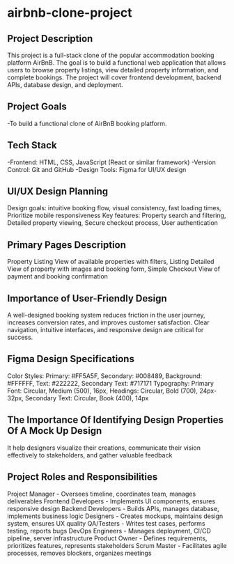 # airbnb-clone-project
## Project Description
This project is a full-stack clone of the popular accommodation booking platform AirBnB. The goal is to build a functional web application that allows users to browse property listings, view detailed property information, and complete bookings. The project will cover frontend development, backend APIs, database design, and deployment.
## Project Goals
-To build a functional clone of AirBnB booking platform.

## Tech Stack
-Frontend: HTML, CSS, JavaScript (React or similar framework)
-Version Control: Git and GitHub
-Design Tools: Figma for UI/UX design

## UI/UX Design Planning
Design goals: intuitive booking flow, visual consistency, fast loading times, Prioritize mobile responsiveness Key features: Property search and filtering, Detailed property viewing, Secure checkout process, User authentication

## Primary Pages Description
Property Listing View of available properties with filters, Listing Detailed View	of property with images and booking form, Simple Checkout View of payment and booking confirmation

## Importance of User-Friendly Design
A well-designed booking system reduces friction in the user journey, increases conversion rates, and improves customer satisfaction. Clear navigation, intuitive interfaces, and responsive design are critical for success.

## Figma Design Specifications
Color Styles: Primary: #FF5A5F, Secondary: #008489, Background: #FFFFFF, Text: #222222, Secondary Text: #717171 Typography: Primary Font: Circular, Medium (500), 16px, Headings: Circular, Bold (700), 24px-32px, Secondary Text: Circular, Book (400), 14px

## The Importance Of Identifying Design Properties Of A Mock Up Design
It help designers visualize their creations, communicate their vision effectively to stakeholders, and gather valuable feedback

## Project Roles and Responsibilities
Project Manager - Oversees timeline, coordinates team, manages deliverables
Frontend Developers - Implements UI components, ensures responsive design
Backend Developers - Builds APIs, manages database, implements business logic
Designers - Creates mockups, maintains design system, ensures UX quality
QA/Testers - Writes test cases, performs testing, reports bugs
DevOps Engineers - Manages deployment, CI/CD pipeline, server infrastructure
Product Owner - Defines requirements, prioritizes features, represents stakeholders
Scrum Master - Facilitates agile processes, removes blockers, organizes meetings
